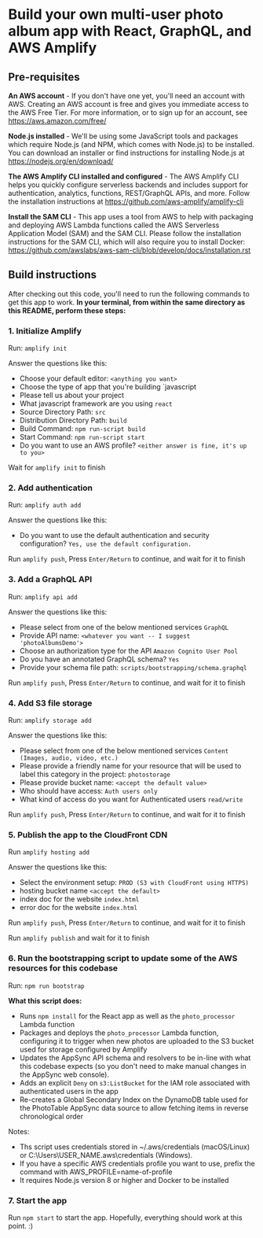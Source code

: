 # Build your own multi-user photo album app with React, GraphQL, and AWS  Amplify

## Pre-requisites
**An AWS account** - If you don't have one yet, you'll need an account with AWS. Creating an AWS account is free and gives you immediate access to the AWS Free Tier. For more information, or to sign up for an account, see https://aws.amazon.com/free/

**Node.js installed** - We'll be using some JavaScript tools and packages which require Node.js (and NPM, which comes with Node.js) to be installed. You can download an installer or find instructions for installing Node.js at https://nodejs.org/en/download/

**The AWS Amplify CLI installed and configured** - The AWS Amplify CLI helps you quickly configure serverless backends and includes support for authentication, analytics, functions, REST/GraphQL APIs, and more. Follow the installation instructions at https://github.com/aws-amplify/amplify-cli

**Install the SAM CLI** - This app uses a tool from AWS to help with packaging and deploying AWS Lambda functions called the AWS Serverless Application Model (SAM) and the SAM CLI. Please follow the installation instructions for the SAM CLI, which will also require you to install Docker: https://github.com/awslabs/aws-sam-cli/blob/develop/docs/installation.rst

## Build instructions
After checking out this code, you'll need to run the following commands to get this app to work.
**In your terminal, from within the same directory as this README, perform these steps:**

### 1. Initialize Amplify
Run: `amplify init`

Answer the questions like this:
- Choose your default editor: `<anything you want>`
- Choose the type of app that you're building `javascript
- Please tell us about your project
- What javascript framework are you using `react`
- Source Directory Path:  `src`
- Distribution Directory Path: `build`
- Build Command:  `npm run-script build`
- Start Command: `npm run-script start`
- Do you want to use an AWS profile? `<either answer is fine, it's up to you>`

Wait for `amplify init` to finish

### 2. Add authentication
Run: `amplify auth add`

Answer the questions like this:
-  Do you want to use the default authentication and security configuration? `Yes, use the default configuration.`

Run `amplify push`, Press `Enter/Return` to continue, and wait for it to finish

### 3. Add a GraphQL API
Run: `amplify api add`

Answer the questions like this:
- Please select from one of the below mentioned services `GraphQL`
- Provide API name: `<whatever you want -- I suggest 'photoAlbumsDemo'>`
- Choose an authorization type for the API `Amazon Cognito User Pool`
- Do you have an annotated GraphQL schema? `Yes`
- Provide your schema file path: `scripts/bootstrapping/schema.graphql`

Run `amplify push`, Press `Enter/Return` to continue, and wait for it to finish

### 4. Add S3 file storage
Run: `amplify storage add`

Answer the questions like this:
- Please select from one of the below mentioned services `Content (Images, audio, video, etc.)`
- Please provide a friendly name for your resource that will be used to label this category in the project: `photostorage`
- Please provide bucket name: `<accept the default value>`
- Who should have access: `Auth users only`
- What kind of access do you want for Authenticated users `read/write`

Run `amplify push`, Press `Enter/Return` to continue, and wait for it to finish

### 5. Publish the app to the CloudFront CDN
Run `amplify hosting add`

Answer the questions like this:
- Select the environment setup: `PROD (S3 with CloudFront using HTTPS)`
- hosting bucket name `<accept the default>`
- index doc for the website `index.html`
- error doc for the website `index.html`

Run `amplify push`, Press `Enter/Return` to continue, and wait for it to finish

Run `amplify publish` and wait for it to finish

### 6. Run the bootstrapping script to update some of the AWS resources for this codebase
Run: `npm run bootstrap`

**What this script does:** 
- Runs `npm install` for the React app as well as the `photo_processor` Lambda function
- Packages and deploys the `photo_processor` Lambda function, configuring it to trigger when new photos are uploaded to the S3 bucket used for storage configured by Amplify
- Updates the AppSync API schema and resolvers to be in-line with what this codebase expects (so you don't need to make manual changes in the AppSync web console). 
- Adds an explicit `Deny` on `s3:ListBucket` for the IAM role associated with authenticated users in the app
- Re-creates a Global Secondary Index on the DynamoDB table used for the PhotoTable AppSync data source to allow fetching items in reverse chronological order

Notes:
- Ths script uses credentials stored in ~/.aws/credentials (macOS/Linux) or C:\Users\USER_NAME\.aws\credentials (Windows). 
- If you have a specific AWS credentials profile you want to use, prefix the command with AWS_PROFILE=name-of-profile
- It requires Node.js version 8 or higher and Docker to be installed

### 7. Start the app

Run `npm start` to start the app. Hopefully, everything should work at this point. :)